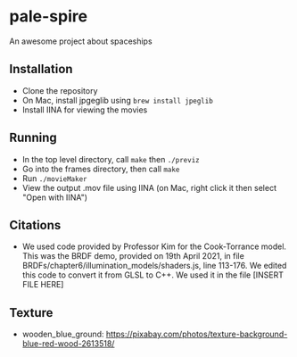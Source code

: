 # pale-spire

An awesome project about spaceships

## Installation

* Clone the repository
* On Mac, install jpgeglib using `brew install jpeglib`
* Install IINA for viewing the movies


## Running

* In the top level directory, call `make` then `./previz`
* Go into the frames directory, then call `make`
* Run `./movieMaker`
* View the output .mov file using IINA (on Mac, right click it then select "Open with IINA")


## Citations

* We used code provided by Professor Kim for the Cook-Torrance model. This was the BRDF demo, provided on 19th April 2021, in file BRDFs/chapter6/illumination_models/shaders.js, line 113-176. We edited this code to convert it from GLSL to C++. We used it in the file [INSERT FILE HERE] 

## Texture

* wooden_blue_ground: https://pixabay.com/photos/texture-background-blue-red-wood-2613518/